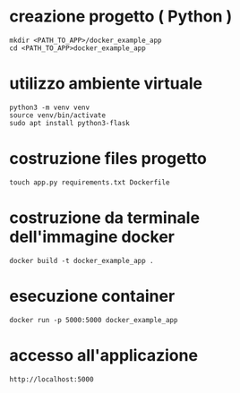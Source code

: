 
# creazione progetto ( Python )

    mkdir <PATH_TO_APP>/docker_example_app
    cd <PATH_TO_APP>docker_example_app

# utilizzo ambiente virtuale

    python3 -m venv venv
    source venv/bin/activate
    sudo apt install python3-flask

# costruzione files progetto

    touch app.py requirements.txt Dockerfile

# costruzione da terminale dell'immagine docker

    docker build -t docker_example_app .

# esecuzione container

    docker run -p 5000:5000 docker_example_app

# accesso all'applicazione

    http://localhost:5000
